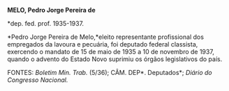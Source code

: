 **MELO, Pedro Jorge Pereira de**

\*dep. fed. prof. 1935-1937.

*Pedro Jorge Pereira de Melo,*eleito representante profissional dos
empregados da lavoura e pecuária, foi deputado federal classista,
exercendo o mandato de 15 de maio de 1935 a 10 de novembro de 1937,
quando o advento do Estado Novo suprimiu os órgãos legislativos do país.

FONTES: *Boletim Min. Trab.* (5/36); CÂM. DEP*. Deputados*; *Diário* *do
Congresso Nacional.*

 

